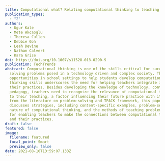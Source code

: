 ```yaml
---
title: Computational what? Relating computational thinking to teaching
publication_types:
  - "2"
authors:
  - Ugur Kale
  - Mete Akcaoglu
  - Theresa Cullen
  - Debbie Goh
  - Leah Devine
  - Nathan Calvert
  - Kara Grise
doi: https://doi.org/10.1007/s11528-018-0290-9
publication: TechTrends
abstract: Computational thinking is one of the skills critical for successfully
  solving problems posed in a technology driven and complex society. The limited
  opportunities in school settings to help students develop computational
  thinking skills underscores the need for helping teachers integrate it in
  their practices. Besides developing the knowledge of technology, content, and
  pedagogy, teachers need to recognize the relevance of computational thinking
  to their teaching, a factor influencing their future practice with it. Drawing
  from the literature on problem-solving and TPACK framework, this paper
  discusses strategies, including content-specific examples, problem-solving
  nature of computational thinking, and the methods of teaching problem-solving
  for enabling teachers to make the connections between computational thinking
  and their practices.
draft: false
featured: false
image:
  filename: featured
  focal_point: Smart
  preview_only: false
date: 2021-08-10T13:59:07.133Z
---
```

